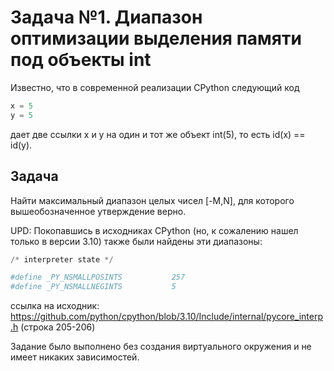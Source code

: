 # Задача №1. Диапазон оптимизации выделения памяти под объекты int

Известно, что в современной реализации CPython следующий код

```python
x = 5
y = 5
```

дает две ссылки x и y на один и тот же объект int(5), то есть id(x) == id(y).

## Задача

Найти максимальный диапазон целых чисел [-M,N], для которого вышеобозначенное утверждение верно.

UPD: Покопавшись в исходниках CPython (но, к сожалению нашел только в версии 3.10) также были найдены эти диапазоны:

```python
/* interpreter state */

#define _PY_NSMALLPOSINTS           257
#define _PY_NSMALLNEGINTS           5
```

ссылка на исходник: https://github.com/python/cpython/blob/3.10/Include/internal/pycore_interp.h
(строка 205-206)

Задание было выполнено без создания виртуального окружения и не имеет никаких зависимостей.

